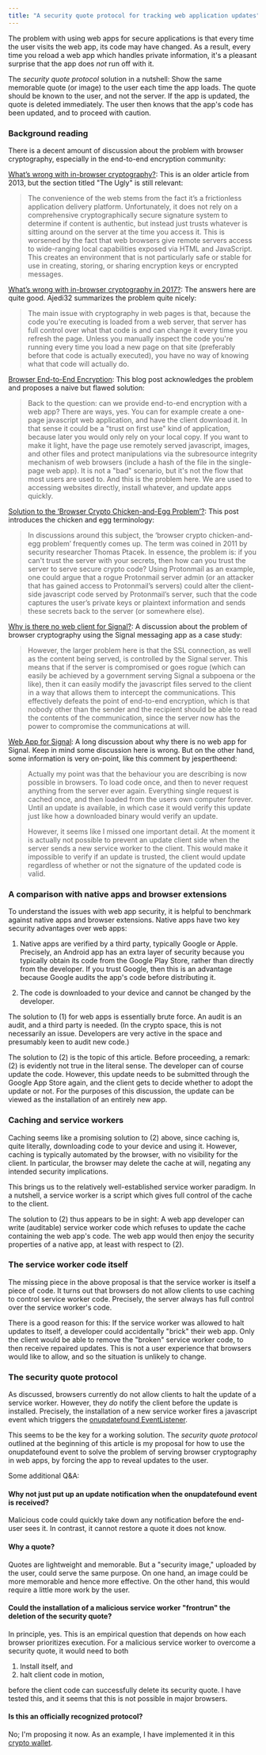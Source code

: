 ```yaml
---
title: "A security quote protocol for tracking web application updates"
---
```


The problem with using web apps for secure applications is that every time the user visits the web app, its code may have changed. As a result, every time you reload a web app which handles private information, it's a pleasant surprise that the app does _not_ run off with it.

The _security quote protocol_ solution in a nutshell: Show the same memorable quote (or image) to the user each time the app loads. The quote should be known to the user, and not the server. If the app is updated, the quote is deleted immediately. The user then knows that the app's code has been updated, and to proceed with caution.




### Background reading

There is a decent amount of discussion about the problem with browser cryptography, especially in the end-to-end encryption community:

[What’s wrong with in-browser cryptography?](https://tonyarcieri.com/whats-wrong-with-webcrypto]): This is an older article from 2013, but the section titled "The Ugly" is still relevant:

> The convenience of the web stems from the fact it’s a frictionless application delivery platform. Unfortunately, it does not rely on a comprehensive cryptographically secure signature system to determine if content is authentic, but instead just trusts whatever is sitting around on the server at the time you access it. This is worsened by the fact that web browsers give remote servers access to wide-ranging local capabilities exposed via HTML and JavaScript. This creates an environment that is not particularly safe or stable for use in creating, storing, or sharing encryption keys or encrypted messages.

[What’s wrong with in-browser cryptography in 2017?](https://security.stackexchange.com/questions/173620/what-s-wrong-with-in-browser-cryptography-in-2017): The answers here are quite good. Ajedi32 summarizes the problem quite nicely:

> The main issue with cryptography in web pages is that, because the code you're executing is loaded from a web server, that server has full control over what that code is and can change it every time you refresh the page. Unless you manually inspect the code you're running every time you load a new page on that site (preferably before that code is actually executed), you have no way of knowing what that code will actually do.

[Browser End-to-End Encryption](https://www.cryptologie.net/article/460/browser-end-to-end-encryption/): This blog post acknowledges the problem and proposes a naive but flawed solution:

> Back to the question: can we provide end-to-end encryption with a web app? There are ways, yes. You can for example create a one-page javascript web application, and have the client download it. In that sense it could be a "trust on first use" kind of application, because later you would only rely on your local copy. If you want to make it light, have the page use remotely served javascript, images, and other files and protect manipulations via the subresource integrity mechanism of web browsers (include a hash of the file in the single-page web app). It is not a "bad" scenario, but it's not the flow that most users are used to. And this is the problem here. We are used to accessing websites directly, install whatever, and update apps quickly.

[Solution to the ‘Browser Crypto Chicken-and-Egg Problem’?](https://security.stackexchange.com/questions/238441/solution-to-the-browser-crypto-chicken-and-egg-problem): This post introduces the chicken and egg terminology:

> In discussions around this subject, the ‘browser crypto chicken-and-egg problem’ frequently comes up. The term was coined in 2011 by security researcher Thomas Ptacek. In essence, the problem is: if you can't trust the server with your secrets, then how can you trust the server to serve secure crypto code? Using Protonmail as an example, one could argue that a rogue Protonmail server admin (or an attacker that has gained access to Protonmail’s servers) could alter the client-side javascript code served by Protonmail’s server, such that the code captures the user’s private keys or plaintext information and sends these secrets back to the server (or somewhere else).

[Why is there no web client for Signal?](https://security.stackexchange.com/questions/238011/why-is-there-no-web-client-for-signal): A discussion about the problem of browser cryptography using the Signal messaging app as a case study:

> However, the larger problem here is that the SSL connection, as well as the content being served, is controlled by the Signal server. This means that if the server is compromised or goes rogue (which can easily be achieved by a government serving Signal a subpoena or the like), then it can easily modify the javascript files served to the client in a way that allows them to intercept the communications. This effectively defeats the point of end-to-end encryption, which is that nobody other than the sender and the recipient should be able to read the contents of the communication, since the server now has the power to compromise the communications at will.

[Web App for Signal](https://community.signalusers.org/t/web-app-for-signal/1272): A long discussion about why there is no web app for Signal. Keep in mind some discussion here is wrong. But on the other hand, some information is very on-point, like this comment by jespertheend:

> Actually my point was that the behaviour you are describing is now possible in browsers. To load code once, and then to never request anything from the server ever again. Everything single request is cached once, and then loaded from the users own computer forever. Until an update is available, in which case it would verify this update just like how a downloaded binary would verify an update. 
> 
> However, it seems like I missed one important detail. At the moment it is actually not possible to prevent an update client side when the server sends a new service worker to the client. This would make it impossible to verify if an update is trusted, the client would update regardless of whether or not the signature of the updated code is valid.

### A comparison with native apps and browser extensions

To understand the issues with web app security, it is helpful to benchmark against native apps and browser extensions. Native apps have two key security advantages over web apps:

1. Native apps are verified by a third party, typically Google or Apple. Precisely, an Android app has an extra layer of security because you typically obtain its code from the Google Play Store, rather than directly from the developer. If you trust Google, then this is an advantage because Google audits the app's code before distributing it.

2. The code is downloaded to your device and cannot be changed by the developer.

The solution to (1) for web apps is essentially brute force. An audit is an audit, and a third party is needed. (In the crypto space, this is not necessarily an issue. Developers are very active in the space and presumably keen to audit new code.)

The solution to (2) is the topic of this article. Before proceeding, a remark: (2) is evidently not true in the literal sense. The developer can of course update the code. However, this update needs to be submitted through the Google App Store again, and the client gets to decide whether to adopt the update or not. For the purposes of this discussion, the update can be viewed as the installation of an entirely new app.

### Caching and service workers

Caching seems like a promising solution to (2) above, since caching is, quite literally, downloading code to your device and using it. However, caching is typically automated by the browser, with no visibility for the client. In particular, the browser may delete the cache at will, negating any intended security implications. 

This brings us to the relatively well-established service worker paradigm. In a nutshell, a service worker is a script which gives full control of the cache to the client.

The solution to (2) thus appears to be in sight: A web app developer can write (auditable) service worker code which refuses to update the cache containing the web app's code. The web app would then enjoy the security properties of a native app, at least with respect to (2).

### The service worker code itself

The missing piece in the above proposal is that the service worker is itself a piece of code. It turns out that browsers do not allow clients to use caching to control service worker code. Precisely, the server always has full control over the service worker's code.

There is a good reason for this: If the service worker was allowed to halt updates to itself, a developer could accidentally "brick" their web app. Only the client would be able to remove the "broken" service worker code, to then receive repaired updates. This is not a user experience that browsers would like to allow, and so the situation is unlikely to change.


### The security quote protocol

As discussed, browsers currently do not allow clients to halt the update of a service worker. However, they _do_ notify the client before the update is installed. Precisely, the installation of a new service worker fires a javascript event which triggers the [onupdatefound EventListener](https://developer.mozilla.org/en-US/docs/Web/API/ServiceWorkerRegistration/onupdatefound). 

This seems to be the key for a working solution. The _security quote protocol_ outlined at the beginning of this article is my proposal for how to use the onupdatefound event to solve the problem of serving browser cryptography in web apps, by forcing the app to reveal updates to the user.

Some additional Q&A:

#### Why not just put up an update notification when the onupdatefound event is received?

Malicious code could quickly take down any notification before the end-user sees it. In contrast, it cannot restore a quote it does not know.

#### Why a quote?

Quotes are lightweight and memorable. But a "security image," uploaded by the user, could serve the same purpose. On one hand, an image could be more memorable and hence more effective. On the other hand, this would require a little more work by the user.

#### Could the installation of a malicious service worker "frontrun" the deletion of the security quote?

In principle, yes. This is an empirical question that depends on how each browser prioritizes execution. For a malicious service worker to overcome a security quote, it would need to both

1. Install itself, and
2. halt client code in motion,

before the client code can successfully delete its security quote. I have tested this, and it seems that this is not possible in major browsers.

#### Is this an officially recognized protocol?

No; I'm proposing it now. As an example, I have implemented it in this [crypto wallet](https://warashibetrader.github.io/crypto/wallet).
